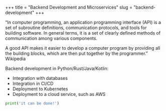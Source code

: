 
+++
title = "Backend Development and Microservices"
slug = "backend-development"
+++


“In computer programming, an application programming interface (API) is a set of subroutine definitions, communication protocols, and tools for building software. In general terms, it is a set of clearly defined methods of communication among various components.

A good API makes it easier to develop a computer program by providing all the building blocks, which are then put together by the programmer.” Wikipedia

Backend development in Python/Rust/Java/Kotlin:

- Integration with databases
- Integration in CI/CD
- Deployment to Kubernetes
- Deployment to a cloud service, such as AWS

```python
print('it can be done!')